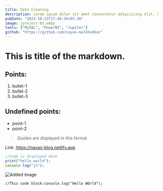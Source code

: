 ```yaml
---
title: Data Cleaning
description: Lorem ipsum dolor sit amet consectetur adipisicing elit. Sequi dolores, deleniti obcaecati animi hic officiis? Laudantiummagni iusto quo ratione asperiores!
pubDate: "2023-10-23T17:46:34+05:30"
image: /project-02.webp
tools: ["MySQL", "PowerBI", "Jupiter"]
github: "https://github.com/nayan-malkhedkar"
---
```


# This is title of the markdown.

## Points:

1. bullet-1
2. bullet-2
3. bullet-3

## Undefined points:

- point-1
- point-2

> Quotes are displayed in this format

Link: <https://nayan-blog.netlify.app>

```js
//Code is displayed here
print("hello world");
console.log("js");
```

![Added image](/blog-placeholder-1.jpg)

```
//This code block:console.log("Hello WOrld");
```
